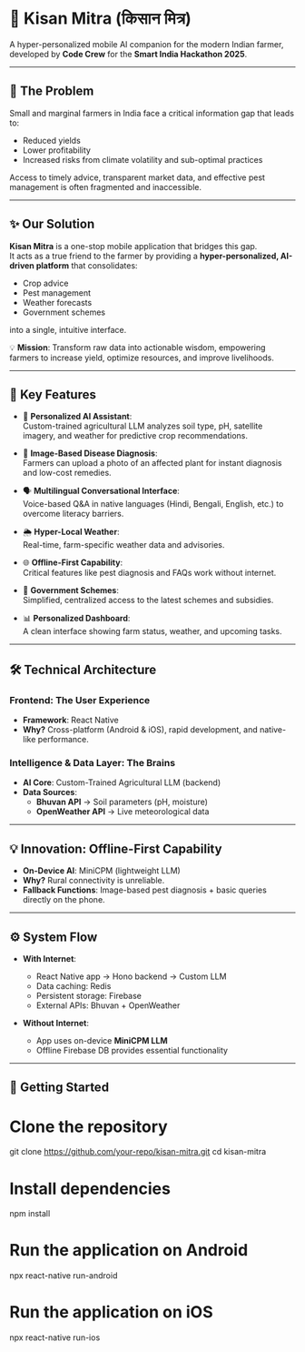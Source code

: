 # 🌾 Kisan Mitra (किसान मित्र)

A hyper-personalized mobile AI companion for the modern Indian farmer, developed by **Code Crew** for the **Smart India Hackathon 2025**.

---

## 🎯 The Problem
Small and marginal farmers in India face a critical information gap that leads to:
- Reduced yields  
- Lower profitability  
- Increased risks from climate volatility and sub-optimal practices  

Access to timely advice, transparent market data, and effective pest management is often fragmented and inaccessible.

---

## ✨ Our Solution
**Kisan Mitra** is a one-stop mobile application that bridges this gap.  
It acts as a true friend to the farmer by providing a **hyper-personalized, AI-driven platform** that consolidates:
- Crop advice  
- Pest management  
- Weather forecasts  
- Government schemes  

into a single, intuitive interface.  

💡 **Mission**: Transform raw data into actionable wisdom, empowering farmers to increase yield, optimize resources, and improve livelihoods.

---

## 🚀 Key Features
- 🤖 **Personalized AI Assistant**:  
  Custom-trained agricultural LLM analyzes soil type, pH, satellite imagery, and weather for predictive crop recommendations.

- 📸 **Image-Based Disease Diagnosis**:  
  Farmers can upload a photo of an affected plant for instant diagnosis and low-cost remedies.

- 🗣️ **Multilingual Conversational Interface**:  
  Voice-based Q&A in native languages (Hindi, Bengali, English, etc.) to overcome literacy barriers.

- 🌦️ **Hyper-Local Weather**:  
  Real-time, farm-specific weather data and advisories.

- 🌐 **Offline-First Capability**:  
  Critical features like pest diagnosis and FAQs work without internet.

- 📄 **Government Schemes**:  
  Simplified, centralized access to the latest schemes and subsidies.

- 📊 **Personalized Dashboard**:  
  A clean interface showing farm status, weather, and upcoming tasks.

---

## 🛠️ Technical Architecture

### Frontend: The User Experience
- **Framework**: React Native  
- **Why?** Cross-platform (Android & iOS), rapid development, and native-like performance.

### Intelligence & Data Layer: The Brains
- **AI Core**: Custom-Trained Agricultural LLM (backend)  
- **Data Sources**:  
  - **Bhuvan API** → Soil parameters (pH, moisture)  
  - **OpenWeather API** → Live meteorological data  

---

## 💡 Innovation: Offline-First Capability
- **On-Device AI**: MiniCPM (lightweight LLM)  
- **Why?** Rural connectivity is unreliable.  
- **Fallback Functions**: Image-based pest diagnosis + basic queries directly on the phone.  

---

## ⚙️ System Flow
- **With Internet**:  
  - React Native app → Hono backend → Custom LLM  
  - Data caching: Redis  
  - Persistent storage: Firebase  
  - External APIs: Bhuvan + OpenWeather  

- **Without Internet**:  
  - App uses on-device **MiniCPM LLM**  
  - Offline Firebase DB provides essential functionality  

---

## 🏁 Getting Started


# Clone the repository
git clone https://github.com/your-repo/kisan-mitra.git
cd kisan-mitra

# Install dependencies
npm install

# Run the application on Android
npx react-native run-android

# Run the application on iOS
npx react-native run-ios
